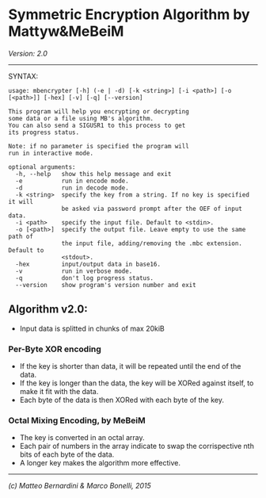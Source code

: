 # Symmetric Encryption Algorithm by Mattyw&MeBeiM

*Version: 2.0*

___________________________________________________________________________________________

SYNTAX:

```
usage: mbencrypter [-h] (-e | -d) [-k <string>] [-i <path>] [-o [<path>]] [-hex] [-v] [-q] [--version]

This program will help you encrypting or decrypting
some data or a file using MB's algorithm.
You can also send a SIGUSR1 to this process to get
its progress status.

Note: if no parameter is specified the program will
run in interactive mode.

optional arguments:
  -h, --help   show this help message and exit
  -e           run in encode mode.
  -d           run in decode mode.
  -k <string>  specify the key from a string. If no key is specified it will
               be asked via password prompt after the OEF of input data.
  -i <path>    specify the input file. Default to <stdin>.
  -o [<path>]  specify the output file. Leave empty to use the same path of
               the input file, adding/removing the .mbc extension. Default to
               <stdout>.
  -hex         input/output data in base16.
  -v           run in verbose mode.
  -q           don't log progress status.
  --version    show program's version number and exit
```


## Algorithm v2.0: ##

- Input data is splitted in chunks of max 20kiB

### Per-Byte XOR encoding ###
- If the key is shorter than data, it will be repeated until the end of the data.
- If the key is longer than the data, the key will be XORed against itself, to make it fit with the data.
- Each byte of the data is then XORed with each byte of the key.

### Octal Mixing Encoding, by MeBeiM ###
- The key is converted in an octal array.
- Each pair of numbers in the array indicate to swap the corrispective nth bits of each byte of the data.
- A longer key makes the algorithm more effective.

____________________________________________________________________________________________

*(c) Matteo Bernardini & Marco Bonelli, 2015*

